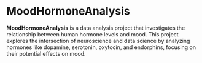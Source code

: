 # MoodHormoneAnalysis
**MoodHormoneAnalysis** is a data analysis project that investigates the relationship between human hormone levels and mood. This project explores the intersection of neuroscience and data science by analyzing hormones like dopamine, serotonin, oxytocin, and endorphins, focusing on their potential effects on mood.

